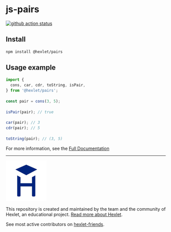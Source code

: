# js-pairs

[![github action status](https://github.com/hexlet-components/js-pairs/workflows/Node%20CI/badge.svg)](https://github.com/hexlet-components/js-pairs/actions)

## Install

```sh
npm install @hexlet/pairs
```

## Usage example

```javascript
import {
  cons, car, cdr, toString, isPair,
} from '@hexlet/pairs';

const pair = cons(3, 5);

isPair(pair); // true

car(pair); // 3
cdr(pair); // 5

toString(pair); // (3, 5)
```

For more information, see the [Full Documentation](https://github.com/hexlet-components/js-pairs/tree/master/docs)

---

[![Hexlet Ltd. logo](https://raw.githubusercontent.com/Hexlet/assets/master/images/hexlet_logo128.png)](https://hexlet.io?utm_source=github&utm_medium=link&utm_campaign=js-pairs)

This repository is created and maintained by the team and the community of Hexlet, an educational project. [Read more about Hexlet](https://hexlet.io?utm_source=github&utm_medium=link&utm_campaign=js-pairs).

See most active contributors on [hexlet-friends](https://friends.hexlet.io/).
